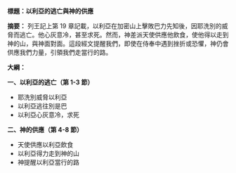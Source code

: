 **標題：以利亞的逃亡與神的供應**

**摘要：**
列王記上第 19 章記載，以利亞在加密山上擊敗巴力先知後，因耶洗別的威脅而逃亡。他心灰意冷，甚至求死。然而，神差派天使供應他飲食，使他得以走到神的山，與神面對面。這段經文提醒我們，即使在侍奉中遇到挫折或恐懼，神仍會供應我們力量，引領我們走當行的路。

**大綱：**

**一、以利亞的逃亡（第 1-3 節）**
* 耶洗別威脅以利亞
* 以利亞逃往別是巴
* 以利亞心灰意冷，求死

**二、神的供應（第 4-8 節）**
* 天使供應以利亞飲食
* 以利亞得力走到神的山
* 神提醒以利亞當行的路